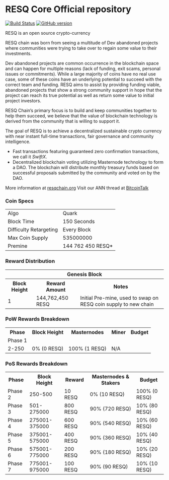 RESQ Core Official repository
=============================

[![Build Status](https://travis-ci.org/RESQ-Chain/RESQ.svg?branch=master)](https://travis-ci.org/RESQ-Chain/RESQ) [![GitHub version](https://badge.fury.io/gh/RESQ-Chain%2FRESQ.svg)](https://badge.fury.io/gh/RESQ-Chain%2FRESQ)

RESQ is an open source crypto-currency

RESQ chain was born from seeing a multitude of Dev abandoned projects where communities were trying to take over to regain some value to their investments.

Dev abandoned projects are common occurrence in the blockchain space and can happen for multiple reasons (lack of funding, exit scams, personal issues or commitments). While a large majority of coins have no real use case, some of these coins have an underlying potential to succeed with the correct team and funding. RESQ aims to assist by providing funding viable, abandoned projects that show a strong community support in hope that the project can reach its true potential as well as return some value to initial project investors.

RESQ Chain’s primary focus is to build and keep communities together to help them succeed, we believe that the value of blockchain technology is derived from the community that is willing to support it.

The goal of RESQ is to achieve a decentralized sustainable crypto currency with near instant full-time transactions, fair governance and community intelligence.
- Fast transactions featuring guaranteed zero confirmation transactions, we call it _SwiftX_.
- Decentralized blockchain voting utilizing Masternode technology to form a DAO. The blockchain will distribute monthly treasury funds based on successful proposals submitted by the community and voted on by the DAO.

More information at [resqchain.org](http://www.resqchain.org) Visit our ANN thread at [BitcoinTalk](https://bitcointalk.org/index.php?topic=4803721)

### Coin Specs
<table>
<tr><td>Algo</td><td>Quark</td></tr>
<tr><td>Block Time</td><td>150 Seconds</td></tr>
<tr><td>Difficulty Retargeting</td><td>Every Block</td></tr>
<tr><td>Max Coin Supply</td><td>535000000</td></tr>
<tr><td>Premine</td><td>144 762 450 RESQ*</td></tr>
</table>

### Reward Distribution

<table>
<th colspan=4>Genesis Block</th>
<tr><th>Block Height</th><th>Reward Amount</th><th>Notes</th></tr>
<tr><td>1</td><td>144,762,450 RESQ</td><td>Initial Pre-mine, used to swap on RESQ coin supply to new chain</td></tr>
</table>

### PoW Rewards Breakdown

<table>
<th>Phase</th><th>Block Height</th><th>Masternodes</th><th>Miner</th><th>Budget</th>
<tr><td>Phase 1</td><tr><td>2-250</td><td>0% (0 RESQ)</td><td>100% (1 RESQ)</td><td>N/A</td></tr>
</table>

### PoS Rewards Breakdown

<table>
<th>Phase</th><th>Block Height</th><th>Reward</th><th>Masternodes & Stakers</th><th>Budget</th>
<tr><td>Phase 2</td><td>250-500</td><td>10 RESQ</td><td>0% (10 RESQ)</td><td>100% (0 RESQ)</td></tr>
<tr><td>Phase 3</td><td>501-275000</td><td>800 RESQ</td><td>90% (720 RESQ)</td><td>10% (80 RESQ)</td></tr>
<tr><td>Phase 4</td><td>275001-375000</td><td>600 RESQ</td><td>90% (540 RESQ)</td><td>10% (60 RESQ)</td></tr>
<tr><td>Phase 5</td><td>375001-575000</td><td>400 RESQ</td><td>90% (360 RESQ)</td><td>10% (40 RESQ)</td></tr>
<tr><td>Phase 6</td><td>575001-775000</td><td>200 RESQ</td><td>90% (180 RESQ)</td><td>10% (20 RESQ)</td></tr>
<tr><td>Phase 7</td><td>775001-975000</td><td>100 RESQ</td><td>90% (90 RESQ)</td><td>10% (10 RESQ)</td></tr>
</table>
